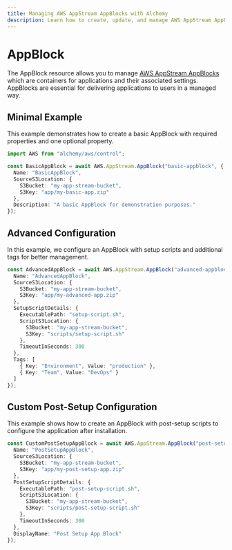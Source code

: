 ```yaml
---
title: Managing AWS AppStream AppBlocks with Alchemy
description: Learn how to create, update, and manage AWS AppStream AppBlocks using Alchemy Cloud Control.
---
```


# AppBlock

The AppBlock resource allows you to manage [AWS AppStream AppBlocks](https://docs.aws.amazon.com/appstream/latest/userguide/) which are containers for applications and their associated settings. AppBlocks are essential for delivering applications to users in a managed way.

## Minimal Example

This example demonstrates how to create a basic AppBlock with required properties and one optional property.

```ts
import AWS from "alchemy/aws/control";

const BasicAppBlock = await AWS.AppStream.AppBlock("basic-appblock", {
  Name: "BasicAppBlock",
  SourceS3Location: {
    S3Bucket: "my-app-stream-bucket",
    S3Key: "app/my-basic-app.zip"
  },
  Description: "A basic AppBlock for demonstration purposes."
});
```

## Advanced Configuration

In this example, we configure an AppBlock with setup scripts and additional tags for better management.

```ts
const AdvancedAppBlock = await AWS.AppStream.AppBlock("advanced-appblock", {
  Name: "AdvancedAppBlock",
  SourceS3Location: {
    S3Bucket: "my-app-stream-bucket",
    S3Key: "app/my-advanced-app.zip"
  },
  SetupScriptDetails: {
    ExecutablePath: "setup-script.sh",
    ScriptS3Location: {
      S3Bucket: "my-app-stream-bucket",
      S3Key: "scripts/setup-script.sh"
    },
    TimeoutInSeconds: 300
  },
  Tags: [
    { Key: "Environment", Value: "production" },
    { Key: "Team", Value: "DevOps" }
  ]
});
```

## Custom Post-Setup Configuration

This example shows how to create an AppBlock with post-setup scripts to configure the application after installation.

```ts
const CustomPostSetupAppBlock = await AWS.AppStream.AppBlock("post-setup-appblock", {
  Name: "PostSetupAppBlock",
  SourceS3Location: {
    S3Bucket: "my-app-stream-bucket",
    S3Key: "app/my-post-setup-app.zip"
  },
  PostSetupScriptDetails: {
    ExecutablePath: "post-setup-script.sh",
    ScriptS3Location: {
      S3Bucket: "my-app-stream-bucket",
      S3Key: "scripts/post-setup-script.sh"
    },
    TimeoutInSeconds: 300
  },
  DisplayName: "Post Setup App Block"
});
```